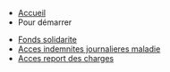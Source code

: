 - [Accueil](/)
- Pour démarrer

* [Fonds solidarite](docs/content/fonds-solidarite.md)
* [Acces indemnites journalieres maladie](docs/content/acces-indemnites-journalieres-maladie.md)
* [Acces report des charges](docs/content/acces-report-des-charges.md)
